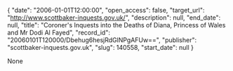 {
  "date": "2006-01-01T12:00:00", 
  "open_access": false, 
  "target_url": "http://www.scottbaker-inquests.gov.uk/", 
  "description": null, 
  "end_date": null, 
  "title": "Coroner's Inquests into the Deaths of Diana, Princess of Wales and Mr Dodi Al Fayed", 
  "record_id": "20060101T120000/Dbehug6hesjRdGlNPgAFUw==", 
  "publisher": "scottbaker-inquests.gov.uk", 
  "slug": 140558, 
  "start_date": null
}

None